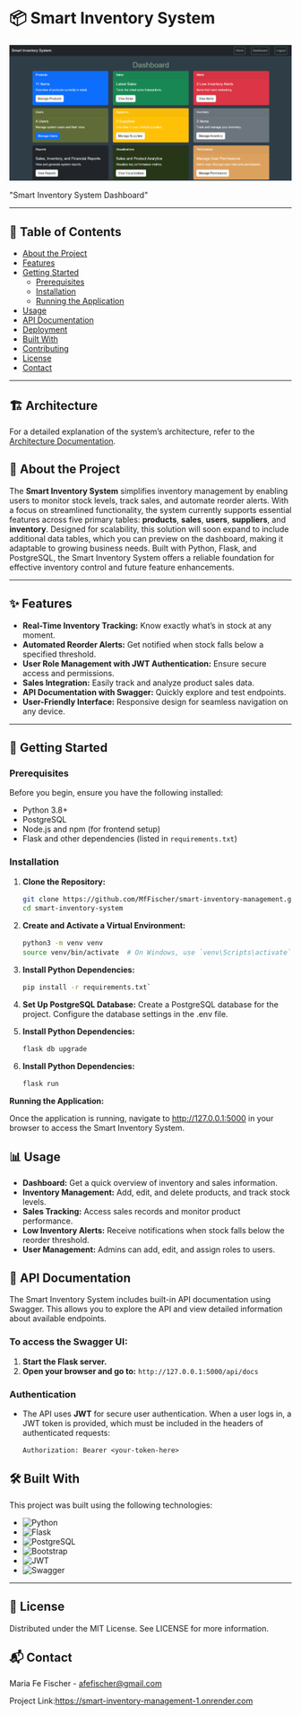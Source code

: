 
# 📦 Smart Inventory System


<img src="./images/Dashboard.png" alt="Dashboard" width="800"/>

"Smart Inventory System Dashboard"

---

## 📖 Table of Contents
- [About the Project](#about-the-project)
- [Features](#features)
- [Getting Started](#getting-started)
  - [Prerequisites](#prerequisites)
  - [Installation](#installation)
  - [Running the Application](#running-the-application)
- [Usage](#usage)
- [API Documentation](#api-documentation)
- [Deployment](#deployment)
- [Built With](#built-with)
- [Contributing](#contributing)
- [License](#license)
- [Contact](#contact)

---

## 🏗️ Architecture
For a detailed explanation of the system’s architecture, refer to the 
[Architecture Documentation](./architecture.md).

## 📝 About the Project
The **Smart Inventory System** simplifies inventory management by enabling 
users to monitor stock levels, track sales, and automate reorder alerts. 
With a focus on streamlined functionality, the system currently supports 
essential features across five primary tables: **products**, **sales**, **users**, **suppliers**, 
and **inventory**. Designed for scalability, this solution will soon expand to include 
additional data tables, which you can preview on the dashboard, making it adaptable 
to growing business needs. Built with Python, Flask, and PostgreSQL, the Smart 
Inventory System offers a reliable foundation for effective inventory control 
and future feature enhancements.

---

## ✨ Features
- **Real-Time Inventory Tracking:** Know exactly what’s in stock at any moment.
- **Automated Reorder Alerts:** Get notified when stock falls below a specified threshold.
- **User Role Management with JWT Authentication:** Ensure secure access and permissions.
- **Sales Integration:** Easily track and analyze product sales data.
- **API Documentation with Swagger:** Quickly explore and test endpoints.
- **User-Friendly Interface:** Responsive design for seamless navigation on any device.

---

## 🚀 Getting Started

### Prerequisites
Before you begin, ensure you have the following installed:
- Python 3.8+
- PostgreSQL
- Node.js and npm (for frontend setup)
- Flask and other dependencies (listed in `requirements.txt`)

### Installation
1. **Clone the Repository:**
   ```bash
   git clone https://github.com/MfFischer/smart-inventory-management.git
   cd smart-inventory-system

2. **Create and Activate a Virtual Environment:**
   ```bash
   python3 -m venv venv
   source venv/bin/activate  # On Windows, use `venv\Scripts\activate`

3. **Install Python Dependencies:**
   ```bash
   pip install -r requirements.txt`
   
4. **Set Up PostgreSQL Database:**
    Create a PostgreSQL database for the project.
    Configure the database settings in the .env file.

5. **Install Python Dependencies:**
   ```bash
   flask db upgrade

6. **Install Python Dependencies:**
   ```bash
   flask run
   
**Running the Application:**

  Once the application is running, navigate to http://127.0.0.1:5000 
  in your browser to access the Smart Inventory System.

## 📊 Usage
- **Dashboard:** Get a quick overview of inventory and sales information.
- **Inventory Management:** Add, edit, and delete products, and track stock levels.
- **Sales Tracking:** Access sales records and monitor product performance.
- **Low Inventory Alerts:** Receive notifications when stock falls below the reorder threshold.
- **User Management:** Admins can add, edit, and assign roles to users.

## 📖 API Documentation
The Smart Inventory System includes built-in API documentation using Swagger. This allows you to explore the API and view detailed information about available endpoints.

### To access the Swagger UI:
1. **Start the Flask server.**
2. **Open your browser and go to:** `http://127.0.0.1:5000/api/docs`

### Authentication
- The API uses **JWT** for secure user authentication. When a user logs in, a JWT token is provided, which must be included in the headers of authenticated requests:

   ```http
   Authorization: Bearer <your-token-here>

## 🛠️ Built With
This project was built using the following technologies:
- ![Python](https://img.shields.io/badge/Python-3.x-blue) 
- ![Flask](https://img.shields.io/badge/Flask-2.x-orange) 
- ![PostgreSQL](https://img.shields.io/badge/PostgreSQL-13.x-blue) 
- ![Bootstrap](https://img.shields.io/badge/Bootstrap-5.x-purple) 
- ![JWT](https://img.shields.io/badge/JWT-secure-yellow) 
- ![Swagger](https://img.shields.io/badge/Swagger-API-green)

---

## 📜 License
Distributed under the MIT License. See LICENSE for more information.

## 📬 Contact
Maria Fe Fischer - afefischer@gmail.com

Project Link:https://smart-inventory-management-1.onrender.com


